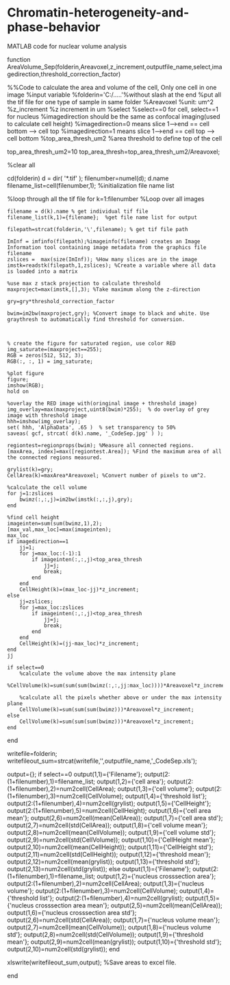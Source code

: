 # Chromatin-heterogeneity-and-phase-behavior

MATLAB code for nuclear volume analysis





function AreaVolume_Sep(folderin,Areavoxel,z_increment,outputfile_name,select,imagedirection,threshold_correction_factor)

%%Code to calculate the area and volume of the cell, Only one cell in one image
%input variable
%folderin='C:/.....'%without slash at the end %put all the tif file for one type of sample in same folder
%Areavoxel  %unit: um^2
%z_increment %z increment in um
%select
%select==0 for cell,  select==1 for nucleus
%imagedirection should be the same as confocal imaging(used to calculate cell height)
%imagedirection=0 means slice 1-->end  ==  cell bottom --> cell top
%imagedirection=1 means slice 1-->end  ==  cell top --> cell bottom
%top_area_thresh_um2 %area threshold to define top of the cell

top_area_thresh_um2=10
top_area_thresh=top_area_thresh_um2/Areavoxel;

%clear all

cd(folderin)
d = dir( '*.tif' );
filenumber=numel(d);
d.name
filename_list=cell(filenumber,1); %initialization file name list

%loop through all the tif file
for k=1:filenumber %Loop over all images

    filename = d(k).name % get individual tif file
    filename_list(k,1)={filename};  %get file name list for output

    filepath=strcat(folderin,'\',filename); % get tif file path
 
    ImInf = imfinfo(filepath);%imageinfo(filename) creates an Image Information tool containing image metadata from the graphics file filename
    zslices =  max(size(ImInf)); %How many slices are in the image
    imstk=readstk(filepath,1,zslices); %Create a variable where all data is loaded into a matrix
    
    %use max z stack projection to calculate threshold
    maxproject=max(imstk,[],3); %Take maximum along the z-direction

    gry=gry*threshold_correction_factor

    bwim=im2bw(maxproject,gry); %Convert image to black and white. Use graythresh to automatically find threshold for conversion.


   
    % create the figure for saturated region, use color RED
    img_saturate=(maxproject==255);
    RGB = zeros(512, 512, 3);
    RGB(:, :, 1) = img_saturate;

    %plot figure
    figure;
    imshow(RGB);
    hold on
    
    %overlay the RED image with(oringinal image + threshold image)
    img_overlay=max(maxproject,uint8(bwim)*255);  % do overlay of grey image with threshold image
    hhh=imshow(img_overlay);
    set( hhh, 'AlphaData', .65 )  % set transparency to 50%
    saveas( gcf, strcat( d(k).name, '_CodeSep.jpg' ) );
   
    regiontest=regionprops(bwim); %Measure all connected regions.
    [maxArea, index]=max([regiontest.Area]); %Find the maximum area of all the connected regions measured.
   
    grylist(k)=gry;
    CellArea(k)=maxArea*Areavoxel; %Convert number of pixels to um^2.
   
    %calculate the cell volume
    for j=1:zslices
        bwimz(:,:,j)=im2bw(imstk(:,:,j),gry);
    end
    
    %find cell height
    imageinten=sum(sum(bwimz,1),2);
    [max_val,max_loc]=max(imageinten);
    max_loc
    if imagedirection==1
        jj=1;
        for j=max_loc:(-1):1
            if imageinten(:,:,j)<top_area_thresh
                jj=j;
                break;
            end
        end
        CellHeight(k)=(max_loc-jj)*z_increment;
    else
        jj=zslices;
        for j=max_loc:zslices
            if imageinten(:,:,j)<top_area_thresh
                jj=j;
                break;
            end
        end
        CellHeight(k)=(jj-max_loc)*z_increment;
    end
    jj
   
    if select==0
        %calculate the volume above the max intensity plane
        %CellVolume(k)=sum(sum(sum(bwimz(:,:,jj:max_loc))))*Areavoxel*z_increment;
       
        %calculate all the pixels whether above or under the max intensity plane
        CellVolume(k)=sum(sum(sum(bwimz)))*Areavoxel*z_increment;
    else
        CellVolume(k)=sum(sum(sum(bwimz)))*Areavoxel*z_increment;
    end

end
   
writefile=folderin;
writefileout_sum=strcat(writefile,'\',outputfile_name,'_CodeSep.xls');

output={};
if select==0
output(1,1)={'Filename'};
output(2:(1+filenumber),1)=filename_list;
output(1,2)={'cell area'};
output(2:(1+filenumber),2)=num2cell(CellArea);
output(1,3)={'cell volume'};
output(2:(1+filenumber),3)=num2cell(CellVolume);
output(1,4)={'threshold list'};
output(2:(1+filenumber),4)=num2cell(grylist);
output(1,5)={'CellHeight'};
output(2:(1+filenumber),5)=num2cell(CellHeight);
output(1,6)={'cell area mean'};
output(2,6)=num2cell(mean(CellArea));
output(1,7)={'cell area std'};
output(2,7)=num2cell(std(CellArea));
output(1,8)={'cell volume mean'};
output(2,8)=num2cell(mean(CellVolume));
output(1,9)={'cell volume std'};
output(2,9)=num2cell(std(CellVolume));
output(1,10)={'CellHeight mean'};
output(2,10)=num2cell(mean(CellHeight));
output(1,11)={'CellHeight std'};
output(2,11)=num2cell(std(CellHeight));
output(1,12)={'threshold mean'};
output(2,12)=num2cell(mean(grylist));
output(1,13)={'threshold std'};
output(2,13)=num2cell(std(grylist));
else
    output(1,1)={'Filename'};
    output(2:(1+filenumber),1)=filename_list;
    output(1,2)={'nucleus crosssection area'};
    output(2:(1+filenumber),2)=num2cell(CellArea);
    output(1,3)={'nucleus volume'};
    output(2:(1+filenumber),3)=num2cell(CellVolume);
    output(1,4)={'threshold list'};
    output(2:(1+filenumber),4)=num2cell(grylist);
    output(1,5)={'nucleus crosssection area mean'};
    output(2,5)=num2cell(mean(CellArea));
    output(1,6)={'nucleus crosssection area std'};
    output(2,6)=num2cell(std(CellArea));
    output(1,7)={'nucleus volume mean'};
    output(2,7)=num2cell(mean(CellVolume));
    output(1,8)={'nucleus volume std'};
    output(2,8)=num2cell(std(CellVolume));
    output(1,9)={'threshold mean'};
    output(2,9)=num2cell(mean(grylist));
    output(1,10)={'threshold std'};
    output(2,10)=num2cell(std(grylist));
end


   
xlswrite(writefileout_sum,output); %Save areas to excel file.


end




